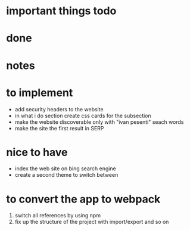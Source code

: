 # important things todo

# done

# notes 

# to implement 
- add security headers to the website
- in what i do section create css cards for the subsection
- make the website discoverable only with "ivan pesenti" seach words
- make the site the first result in SERP

# nice to have
- index the web site on bing search engine
- create a second theme to switch between

# to convert the app to webpack
1. switch all references by using npm
1. fix up the structure of the project with import/export and so on